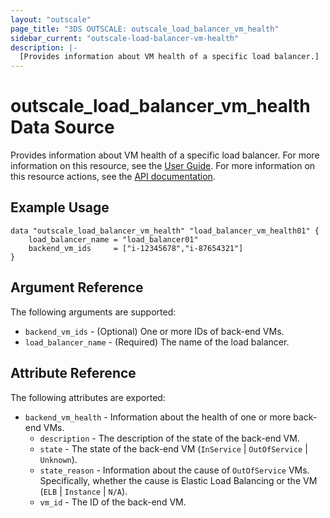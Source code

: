 ```yaml
---
layout: "outscale"
page_title: "3DS OUTSCALE: outscale_load_balancer_vm_health"
sidebar_current: "outscale-load-balancer-vm-health"
description: |-
  [Provides information about VM health of a specific load balancer.]
---
```


# outscale_load_balancer_vm_health Data Source

Provides information about VM health of a specific load balancer.
For more information on this resource, see the [User Guide](https://wiki.outscale.net/display/EN/About+Load+Balancers).
For more information on this resource actions, see the [API documentation](https://docs.outscale.com/api#readvmshealth).

## Example Usage

```hcl
data "outscale_load_balancer_vm_health" "load_balancer_vm_health01" {
    load_balancer_name = "load_balancer01"
    backend_vm_ids     = ["i-12345678","i-87654321"]
}
```

## Argument Reference

The following arguments are supported:

* `backend_vm_ids` - (Optional) One or more IDs of back-end VMs.
* `load_balancer_name` - (Required) The name of the load balancer.

## Attribute Reference

The following attributes are exported:

* `backend_vm_health` - Information about the health of one or more back-end VMs.
  * `description` - The description of the state of the back-end VM.
  * `state` - The state of the back-end VM (`InService` \| `OutOfService` \| `Unknown`).
  * `state_reason` - Information about the cause of `OutOfService` VMs.<br />
Specifically, whether the cause is Elastic Load Balancing or the VM (`ELB` \| `Instance` \| `N/A`).
  * `vm_id` - The ID of the back-end VM.
